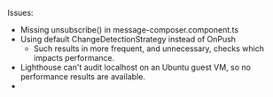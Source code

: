 Issues:
- Missing unsubscribe() in message-composer.component.ts
- Using default ChangeDetectionStrategy instead of OnPush
  - Such results in more frequent, and unnecessary, checks which impacts
    performance.
- Lighthouse can't audit localhost on an Ubuntu guest VM, so no performance results are available.
- 
